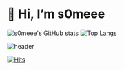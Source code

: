<div><h1>👋 Hi, I’m s0meee </h1></div>

![s0meee's GitHub stats](https://github-readme-stats.vercel.app/api?username=s0meee&show_icons=true&theme=radical)
[![Top Langs](https://github-readme-stats.vercel.app/api/top-langs/?username=s0meee&layout=compact&theme=dracula)](https://github.com/metleeha)

![header](https://capsule-render.vercel.app/api?type=waving&color=auto&height=120&animation=fadeIn&section=footer&text=👩🏻‍💻&fontAlign=70)

[![Hits](https://hits.seeyoufarm.com/api/count/incr/badge.svg?url=https%3A%2F%2Fgithub.com%2Fs0meee%2Fhit-counter&count_bg=%23D8B8F6&title_bg=%23EEA8F0&icon=reddit.svg&icon_color=%23F3F1F6&title=hits&edge_flat=false)](https://hits.seeyoufarm.com)
